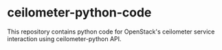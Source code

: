 # ceilometer-python-code
This repository contains python code for OpenStack's ceilometer service interaction using ceilometer-python API.
